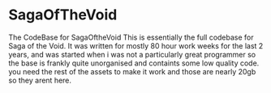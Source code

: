 # SagaOfTheVoid
The CodeBase for SagaOftheVoid
This is essentially the full codebase for Saga of the Void.
It was written for mostly 80 hour work weeks for the last 2 years, and was started when i was not a particularly great programmer
so the base is frankly quite unorganised and containts some low quality code.
you need the rest of the assets to make it work and those are nearly 20gb so they arent here.
